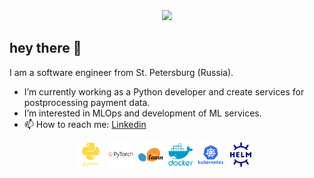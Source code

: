 <div id="header" align="center">
  <img src="https://i.giphy.com/media/v1.Y2lkPTc5MGI3NjExb3FkMDQyMzNyMzNwdnVsbzAxd2t3cGk4dTF3aTZiZXg2ejI4djdiZiZlcD12MV9pbnRlcm5hbF9naWZfYnlfaWQmY3Q9cw/Ui7hdGIKmiYcsOSjjJ/giphy.gif" width="100"/>
</div>

## hey there 👋

I am a software engineer from St. Petersburg (Russia).
- I’m currently working as a Python developer and create services for postprocessing payment data.
- I’m interested in MLOps and development of ML services.
- :mailbox: How to reach me: [Linkedin](https://www.linkedin.com/in/filipp-brazhnikov-794b5a210/)

<div id="header" align="center">
  <img src="https://github.com/devicons/devicon/blob/master/icons/python/python-plain-wordmark.svg" title="python" alt="python" width="40" height="40"/>&nbsp;
  <img src="https://github.com/devicons/devicon/blob/master/icons/pytorch/pytorch-original-wordmark.svg" title="pytorch" alt="pytorch" width="40" height="40"/>&nbsp;
  <img src="https://github.com/devicons/devicon/blob/master/icons/scikitlearn/scikitlearn-original.svg" title="scikitlearn" alt="scikitlearn" width="40" height="40"/>&nbsp;
  <img src="https://github.com/devicons/devicon/blob/master/icons/docker/docker-plain-wordmark.svg" title="docker" alt="docker" width="40" height="40"/>&nbsp;
  <img src="https://github.com/devicons/devicon/blob/master/icons/kubernetes/kubernetes-plain-wordmark.svg" title="kubernetes" alt="kubernetes" width="40" height="40"/>&nbsp;
  <img src="https://github.com/devicons/devicon/blob/master/icons/helm/helm-original.svg" title="helm" alt="helm" width="40" height="40"/>&nbsp;
</div>
